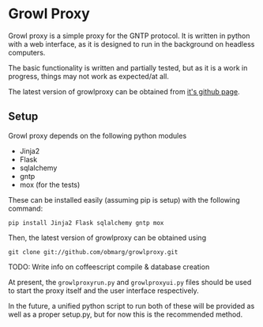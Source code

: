 Growl Proxy
===

Growl proxy is a simple proxy for the GNTP protocol.  It is written in python with a web interface, as it is designed to run in the background on headless computers.

The basic functionality is written and partially tested, but as it is a work in progress, things may not work as expected/at all.

The latest version of growlproxy can be obtained from [it's github page](https://github.com/obmarg/growlproxy).

Setup
---
Growl proxy depends on the following python modules

* Jinja2
* Flask
* sqlalchemy
* gntp
* mox (for the tests)

These can be installed easily (assuming pip is setup) with the following command:

```
pip install Jinja2 Flask sqlalchemy gntp mox
```

Then, the latest version of growlproxy can be obtained using

```
git clone git://github.com/obmarg/growlproxy.git
```

TODO: Write info on coffeescript compile & database creation

At present, the `growlproxyrun.py` and `growlproxyui.py` files should be used to start the proxy itself and the user interface respectively.

In the future, a unified python script to run both of these will be provided as well as a proper setup.py, but for now this is the recommended method.


